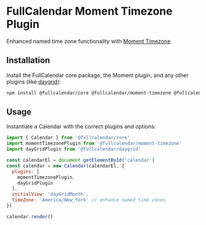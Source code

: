 
# FullCalendar Moment Timezone Plugin

Enhanced named time zone functionality with [Moment Timezone](https://momentjs.com/timezone/)

## Installation

Install the FullCalendar core package, the Moment plugin, and any other plugins (like [daygrid](https://fullcalendar.io/docs/month-view)):

```sh
npm install @fullcalendar/core @fullcalendar/moment-timezone @fullcalendar/daygrid
```

## Usage

Instantiate a Calendar with the correct plugins and options:

```js
import { Calendar } from '@fullcalendar/core'
import momentTimezonePlugin from '@fullcalendar/moment-timezone'
import dayGridPlugin from '@fullcalendar/daygrid'

const calendarEl = document.getElementById('calendar')
const calendar = new Calendar(calendarEl, {
  plugins: [
    momentTimezonePlugin,
    dayGridPlugin
  ],
  initialView: 'dayGridMonth',
  timeZone: 'America/New_York' // enhance named time zones
})

calendar.render()
```
